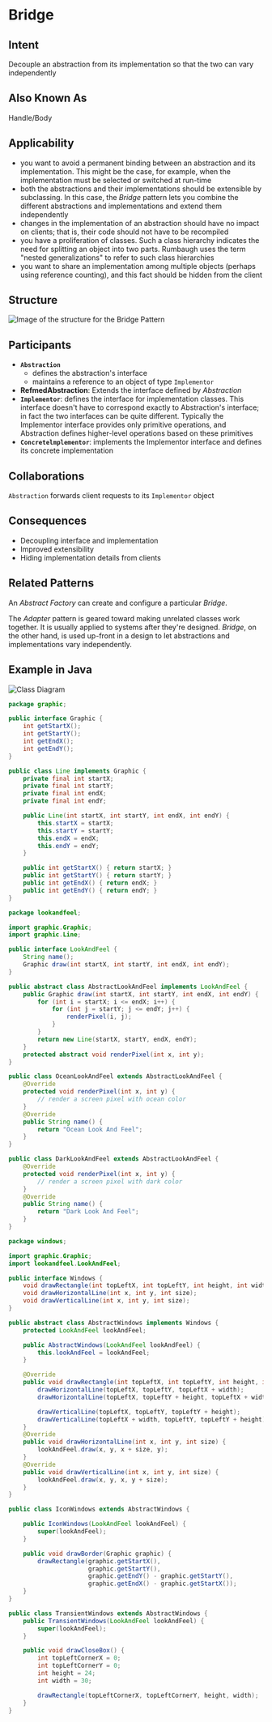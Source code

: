 # Bridge

## Intent

Decouple an abstraction from its implementation so that the two can vary independently

## Also Known As

Handle/Body

## Applicability

* you want to avoid a permanent binding between an abstraction and its implementation. This might be the case, for example, when the implementation must be selected or switched at run-time
* both the abstractions and their implementations should be extensible by subclassing. In this case, the *Bridge* pattern lets you combine the different abstractions and implementations and extend them independently
* changes in the implementation of an abstraction should have no impact on clients; that is, their code should not have to be recompiled
* you have a proliferation of classes. Such a class hierarchy indicates the need for splitting an object into two parts. Rumbaugh uses the term "nested generalizations" to refer to such class hierarchies
* you want to share an implementation among multiple objects (perhaps using reference counting), and this fact should be hidden from the client

## Structure


![Image of the structure for the Bridge Pattern](./image/bridge.png "Structure for the Bridge Pattern")

## Participants

* **`Abstraction`**
  - defines the abstraction's interface
  - maintains a reference to an object of type `Implementor`
* **RefmedAbstraction**: Extends the interface defined by *Abstraction*
* **`Implementor`**: defines the interface for implementation classes. This interface doesn't have to correspond exactly to Abstraction's interface; in fact the two interfaces can be quite different. Typically the Implementor interface provides only primitive operations, and Abstraction defines higher-level operations based on these primitives
* **`Concretelmplementor`**: implements the Implementor interface and defines its concrete implementation

## Collaborations

`Abstraction` forwards client requests to its `Implementor` object

## Consequences

* Decoupling interface and implementation
* Improved extensibility
* Hiding implementation details from clients

## Related Patterns

An *Abstract Factory* can create and configure a particular *Bridge*.

The *Adapter* pattern is geared toward making unrelated classes work together. It is usually applied to systems after they're designed. *Bridge*, on the other hand, is used up-front in a design to let abstractions and implementations vary independently.


## Example in Java

![Class Diagram](./image/code_class_design.png "Class Diagram")

```java
package graphic;

public interface Graphic {
    int getStartX();
    int getStartY();
    int getEndX();
    int getEndY();
}

public class Line implements Graphic {
    private final int startX;
    private final int startY;
    private final int endX;
    private final int endY;

    public Line(int startX, int startY, int endX, int endY) {
        this.startX = startX;
        this.startY = startY;
        this.endX = endX;
        this.endY = endY;
    }

    public int getStartX() { return startX; }
    public int getStartY() { return startY; }
    public int getEndX() { return endX; }
    public int getEndY() { return endY; }
}
```

```java
package lookandfeel;

import graphic.Graphic;
import graphic.Line;

public interface LookAndFeel {
    String name();
    Graphic draw(int startX, int startY, int endX, int endY);
}

public abstract class AbstractLookAndFeel implements LookAndFeel {
    public Graphic draw(int startX, int startY, int endX, int endY) {
        for (int i = startX; i <= endX; i++) {
            for (int j = startY; j <= endY; j++) {
                renderPixel(i, j);
            }
        }
        return new Line(startX, startY, endX, endY);
    }
    protected abstract void renderPixel(int x, int y);
}

public class OceanLookAndFeel extends AbstractLookAndFeel {
    @Override
    protected void renderPixel(int x, int y) {
        // render a screen pixel with ocean color
    }
    @Override
    public String name() {
        return "Ocean Look And Feel";
    }
}

public class DarkLookAndFeel extends AbstractLookAndFeel {
    @Override
    protected void renderPixel(int x, int y) {
        // render a screen pixel with dark color
    }
    @Override
    public String name() {
        return "Dark Look And Feel";
    }
}
```

```java
package windows;

import graphic.Graphic;
import lookandfeel.LookAndFeel;

public interface Windows {
    void drawRectangle(int topLeftX, int topLeftY, int height, int width);
    void drawHorizontalLine(int x, int y, int size);
    void drawVerticalLine(int x, int y, int size);
}

public abstract class AbstractWindows implements Windows {
    protected LookAndFeel lookAndFeel;

    public AbstractWindows(LookAndFeel lookAndFeel) {
        this.lookAndFeel = lookAndFeel;
    }

    @Override
    public void drawRectangle(int topLeftX, int topLeftY, int height, int width) {
        drawHorizontalLine(topLeftX, topLeftY, topLeftX + width);
        drawHorizontalLine(topLeftX, topLeftY + height, topLeftX + width);

        drawVerticalLine(topLeftX, topLeftY, topLeftY + height);
        drawVerticalLine(topLeftX + width, topLeftY, topLeftY + height);
    }
    @Override
    public void drawHorizontalLine(int x, int y, int size) {
        lookAndFeel.draw(x, y, x + size, y);
    }
    @Override
    public void drawVerticalLine(int x, int y, int size) {
        lookAndFeel.draw(x, y, x, y + size);
    }
}

public class IconWindows extends AbstractWindows {

    public IconWindows(LookAndFeel lookAndFeel) {
        super(lookAndFeel);
    }

    public void drawBorder(Graphic graphic) {
        drawRectangle(graphic.getStartX(),
                      graphic.getStartY(),
                      graphic.getEndY() - graphic.getStartY(),
                      graphic.getEndX() - graphic.getStartX());
    }
}

public class TransientWindows extends AbstractWindows {
    public TransientWindows(LookAndFeel lookAndFeel) {
        super(lookAndFeel);
    }

    public void drawCloseBox() {
        int topLeftCornerX = 0;
        int topLeftCornerY = 0;
        int height = 24;
        int width = 30;

        drawRectangle(topLeftCornerX, topLeftCornerY, height, width);
    }
}
```
